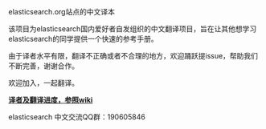 ﻿elasticsearch.org站点的中文译本

该项目为elasticsearch国内爱好者自发组织的中文翻译项目，旨在让其他想学习elasticsearch的同学提供一个快速的参考手册。


由于译者水平有限，翻译不正确或者不合理的地方，欢迎踊跃提issue，帮助我们不断完善，谢谢合作。


欢迎加入，一起翻译。

[**译者及翻译进度，参照wiki**](https://github.com/medcl/doc.elasticsearch.cn/wiki)

elasticsearch
中文交流QQ群：190605846